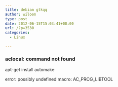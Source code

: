 ```yaml
---
title: debian gtkqq
author: wiloon
type: post
date: 2012-06-15T15:03:41+00:00
url: /?p=3530
categories:
  - Linux

---
```

### aclocal: command not found

apt-get install automake

error: possibly undefined macro: AC\_PROG\_LIBTOOL

&nbsp;